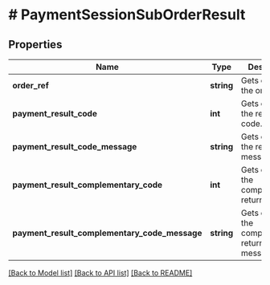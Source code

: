 # # PaymentSessionSubOrderResult

## Properties

Name | Type | Description | Notes
------------ | ------------- | ------------- | -------------
**order_ref** | **string** | Gets or sets the order ref. | [optional] 
**payment_result_code** | **int** | Gets or sets the return code. | [optional] 
**payment_result_code_message** | **string** | Gets or sets the return code message. | [optional] 
**payment_result_complementary_code** | **int** | Gets or sets the complementary return code. | [optional] 
**payment_result_complementary_code_message** | **string** | Gets or sets the complementary return code message. | [optional] 

[[Back to Model list]](../../README.md#documentation-for-models) [[Back to API list]](../../README.md#documentation-for-api-endpoints) [[Back to README]](../../README.md)


